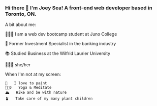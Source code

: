 ### Hi there 👋 I'm Joey Sea! A front-end web developer based in Toronto, ON.

A bit about me:

👩🏻‍💻   I am a web dev bootcamp student at Juno College

🏦   Former Investment Specialist in the banking industry

📚   Studied Business at the Wilfrid Laurier University

🙋🏻‍♀️   she/her

When I'm not at my screen:

    🎨   I love to paint
    🧘🏻‍♀️   Yoga & Meditate
    🏔   Hike and be with nature
    🪴   Take care of my many plant children


<!--
**joeycsea/joeycsea** is a ✨ _special_ ✨ repository because its `README.md` (this file) appears on your GitHub profile.

Here are some ideas to get you started:

- 🔭 I’m currently working on ...
- 🌱 I’m currently learning ...
- 👯 I’m looking to collaborate on ...
- 🤔 I’m looking for help with ...
- 💬 Ask me about ...
- 📫 How to reach me: ...
- 😄 Pronouns: ...
- ⚡ Fun fact: ...
-->
